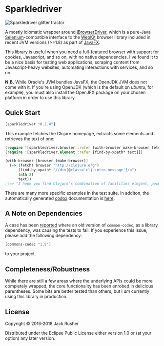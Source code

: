 # Sparkledriver

![Sparkledriver glitter tractor](https://raw.githubusercontent.com/jackrusher/sparkledriver/master/assets/SparkleDriver.jpg)

A mostly idiomatic wrapper
around
[jBrowserDriver](https://github.com/MachinePublishers/jBrowserDriver),
which is a pure-Java [Selenium](http://seleniumhq.org/)-compatible
interface to the [WebKit](https://webkit.org) browser library included
in recent JVM versions (>=1.8) as part
of
[JavaFX](http://docs.oracle.com/javase/8/javafx/get-started-tutorial/jfx-overview.htm#JFXST784).

This library is useful when you need a full-featured browser with
support for cookies, Javascript, and so on, with no native
dependencies. I've found it to be a nice basis for testing web
applications, scraping content from Javascript-heavy websites,
automating interactions with services, and so on.

**N.B.** While Oracle's JVM bundles JavaFX, the OpenJDK JVM does not
come with it. If you're using OpenJDK (which is the default on
_ubuntu_, for example), you must also install the OpenJFX package on
your chosen platform in order to use this library.

## Quick Start

``` clojure
[sparkledriver "0.2.4"]
```

This example fetches the Clojure homepage, extracts some elements and
retrieves the text of one:

``` clojure
(require '[sparkledriver.browser :refer [with-browser make-browser fetch!]])
(require '[sparkledriver.element :refer [find-by-xpath* text]])

(with-browser [browser (make-browser)]
  (-> (fetch! browser "http://clojure.org")
      (find-by-xpath* "//div[@class='clj-intro-message']/p")
      (nth 2)
      text))
;;=> "I hope you find Clojure's combination of facilities elegant, powerful, practical and fun to use."
```

There are many more specific examples in the test suite. In additon,
the automatically
generated [codox](https://github.com/weavejester/codox) documentation
is [here](https://jackrusher.github.io/sparkledriver/).

## A Note on Dependencies

A case has
been [reported](https://github.com/jackrusher/sparkledriver/issues/5)
where an old version of `common-codec`, as a library dependency, was
causing the tests to fail. If you experience this issue, please add
the following dependency:

```clj
[commons-codec "1.9"]
```

to your project.

## Completeness/Robustness

While there are still a few areas where the underlying APIs could be
more completely wrapped, the core functionality has been enrobed in
delicious parentheses. Some bits are better tested than others, but I
*am* currently using this library in production.

## License

Copyright © 2016-2018 Jack Rusher

Distributed under the Eclipse Public License either version 1.0 or (at
your option) any later version.
